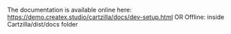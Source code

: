 The documentation is available online here:
https://demo.createx.studio/cartzilla/docs/dev-setup.html
OR
Offline: inside Cartzilla/dist/docs folder